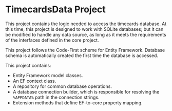 ﻿# TimecardsData Project

This project contains the logic needed to access the timecards database.  At
this time, this project is designed to work with SQLite databases; but it can be
modified to handle any data source, as long as it meets the requirements of the
interfaces defined in the core project.

This project follows the Code-First scheme for Entity Framework.  Database
schema is automatically created the first time the database is accessed.

This project contains:

* Entity Framework model classes.
* An EF context class.
* A repository for common database operations.
* A database connection builder, which is responsible for resolving the
`%APPDATA%` path in the connection strings.
* Extension methods that define EF-to-core property mapping.

